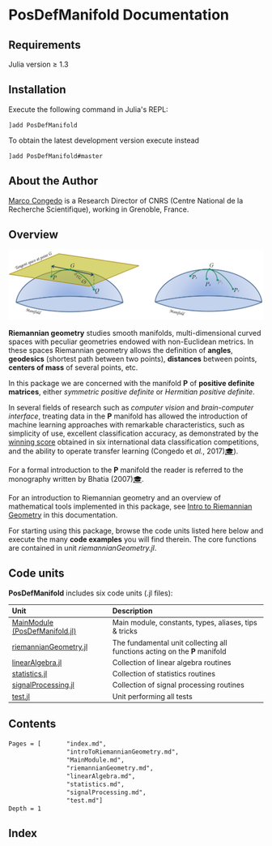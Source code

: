 # PosDefManifold Documentation

## Requirements

Julia version ≥ 1.3

## Installation

Execute the following command in Julia's REPL:

    ]add PosDefManifold

To obtain the latest development version execute instead

    ]add PosDefManifold#master

## About the Author

[Marco Congedo](https://sites.google.com/site/marcocongedo) is
a Research Director of CNRS (Centre National de la Recherche Scientifique),
working in Grenoble, France.


## Overview

![Figure 1](assets/Fig1.jpg)

**Riemannian geometry** studies smooth manifolds, multi-dimensional curved spaces with peculiar geometries endowed with non-Euclidean metrics. In these spaces Riemannian geometry allows the definition of **angles**, **geodesics** (shortest path between two points), **distances** between points, **centers of mass** of several points, etc.

In this package we are concerned with the manifold **P** of **positive definite matrices**, either *symmetric positive definite* or *Hermitian positive definite*.

In several fields of research such as *computer vision* and *brain-computer interface*, treating data in the **P** manifold has allowed the introduction of machine learning approaches with remarkable characteristics, such as simplicity of use, excellent classification accuracy, as demonstrated by the [winning score](http://alexandre.barachant.org/challenges/) obtained in six international data classification competitions, and the ability to operate transfer learning (Congedo et *al.*, 2017)[🎓](@ref)).

For a formal introduction to the **P** manifold the reader is referred to the monography written by Bhatia (2007)[🎓](@ref).

For an introduction to Riemannian geometry and an overview of mathematical tools implemented in this package, see [Intro to Riemannian Geometry](@ref) in this documentation.

For starting using this package, browse the code units listed here below and execute the many **code examples** you will find therein. The core functions are contained in unit *riemannianGeometry.jl*.

## Code units

**PosDefManifold** includes six code units (.jl files):

| Unit   | Description |
|:----------|:----------|
| [MainModule (PosDefManifold.jl)](@ref) | Main module, constants, types, aliases, tips & tricks |
| [riemannianGeometry.jl](@ref) | The fundamental unit collecting all functions acting on the **P** manifold |
| [linearAlgebra.jl](@ref) | Collection of linear algebra routines |
| [statistics.jl](@ref) | Collection of statistics routines |
| [signalProcessing.jl](@ref) | Collection of signal processing routines |
| [test.jl](@ref) | Unit performing all tests |

## Contents

```@contents
Pages = [       "index.md",
                "introToRiemannianGeometry.md",
                "MainModule.md",
                "riemannianGeometry.md",
                "linearAlgebra.md",
                "statistics.md",
                "signalProcessing.md",
                "test.md"]
Depth = 1
```

## Index

```@index
```
